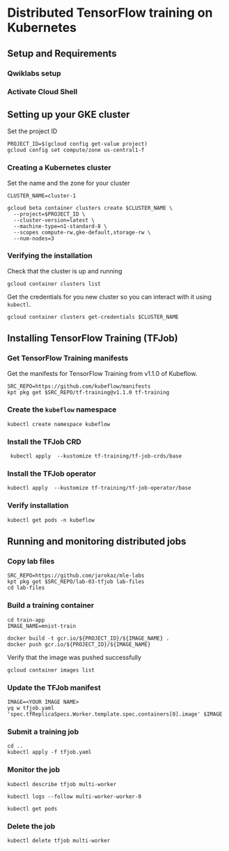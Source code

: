 # Distributed TensorFlow training on Kubernetes



## Setup and Requirements

### Qwiklabs setup

### Activate Cloud Shell

## Setting up your GKE cluster


Set the project ID

```
PROJECT_ID=$(gcloud config get-value project)
gcloud config set compute/zone us-central1-f
```

### Creating a Kubernetes cluster 

Set the name and the zone for your cluster

```
CLUSTER_NAME=cluster-1

gcloud beta container clusters create $CLUSTER_NAME \
  --project=$PROJECT_ID \
  --cluster-version=latest \
  --machine-type=n1-standard-8 \
  --scopes compute-rw,gke-default,storage-rw \
  --num-nodes=3

```

### Verifying the installation

Check that the cluster is up and running

```
gcloud container clusters list
```

Get the credentials for you new cluster so you can interact with it using `kubectl`.

```
gcloud container clusters get-credentials $CLUSTER_NAME
```



## Installing TensorFlow Training (TFJob)

### Get TensorFlow Training manifests

Get the manifests for TensorFlow Training from v1.1.0 of Kubeflow.
```
SRC_REPO=https://github.com/kubeflow/manifests
kpt pkg get $SRC_REPO/tf-training@v1.1.0 tf-training
```

### Create the `kubeflow` namespace

```
kubectl create namespace kubeflow
```

### Install the TFJob CRD

```
 kubectl apply  --kustomize tf-training/tf-job-crds/base
```

### Install the TFJob operator
```
kubectl apply  --kustomize tf-training/tf-job-operator/base
```

### Verify installation
```
kubectl get pods -n kubeflow
```

## Running and monitoring distributed jobs

### Copy lab files

```
SRC_REPO=https://github.com/jarokaz/mle-labs
kpt pkg get $SRC_REPO/lab-03-tfjob lab-files
cd lab-files
```

### Build a training container
```
cd train-app
IMAGE_NAME=mnist-train

docker build -t gcr.io/${PROJECT_ID}/${IMAGE_NAME} .
docker push gcr.io/${PROJECT_ID}/${IMAGE_NAME}
```

Verify that the image was pushed successfully

```
gcloud container images list
```

### Update the TFJob manifest
```
IMAGE=<YOUR IMAGE NAME>
yq w tfjob.yaml 'spec.tfReplicaSpecs.Worker.template.spec.containers[0].image' $IMAGE
```
### Submit a training job
```
cd ..
kubectl apply -f tfjob.yaml
```

### Monitor the job
```
kubectl describe tfjob multi-worker
```

```
kubectl logs --follow multi-worker-worker-0
```

```
kubectl get pods
```


### Delete the job
```
kubectl delete tfjob multi-worker
```
